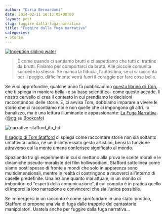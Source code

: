 ```yaml
---
author: "Daria Bernardoni"
date: 2014-02-11 10:13:05+00:00
layout: post
slug: fuggire-dalla-fuga-narrativa
title: "Fuggire dalla fuga narrativa"
categories:
- Storie
---
```


[![Inception sliding water](http://40k.it/wp-content/uploads/2014/02/Inception-sliding-water.jpg)](http://40k.it/wp-content/uploads/2014/02/Inception-sliding-water.jpg)


> È come quando ci sentiamo brutti e ci aspettiamo che tutti ci trattino da brutti. Finiamo per comportarci da brutti.
Alle piccole comunità succede lo stesso. Se manca la fiducia, l’autostima, se ci si racconta per il peggio, difficilmente verrà fuori il coraggio per fare cose belle.

Se vuoi approfondire, qualche anno fa pubblicammo [questo librino di Tom,](http://www.amazon.it/La-Fuga-Narrativa-Tom-Stafford-ebook/dp/B00480ODJ2) che ti spiega in maniera bella -e su base scientifica- come questo accade. Il nostro cervello ci crea il contesto in cui prendiamo le decisioni raccontandosi delle storie. E, ci avvisa Tom, dobbiamo imparare a vivere le storie che ci raccontiamo noi e non quelle che ci impongono gli altri.
Io banalizzo, ma è una lettura illuminante e appassionante: [La Fuga Narrativa](http://www.amazon.it/La-Fuga-Narrativa-Tom-Stafford-ebook/dp/B00480ODJ2). ([@gg ](https://twitter.com/gg)su [Bookcafe](http://www.bookcafe.net/il-tema-della-citta-e-della-narrazione-della-citta/))


![narrative-stafford_ita_hd](http://40k.it/wp-content/uploads/2014/02/narrative-stafford_ita_hd-208x300.jpg)

[Il saggio di Tom Stafford](http://www.amazon.it/La-Fuga-Narrativa-Tom-Stafford-ebook/dp/B00480ODJ2) ci spiega come raccontare storie non sia soltanto un'attività ludica, né un disinteressato gesto artistico, bensì la funzione attraverso cui la mente umana conferisce significato al mondo.

Spaziando tra gli esperimenti in cui si mettono alla prova le scelte morali e le dinamiche pseudo-moraliste dei film holliwoodiani, Stafford sottolinea come siamo posti spesso di fronte a mondi che solo in apparenza sono multidimensionali, mentre in realtà ci costringono a muoverci all’interno di caselle predefinite.
Una lezione quanto mai attuale, in un mondo di imbonitori ed “esperti della comunicazione”, il cui compito è in pratica quello di imporci la loro narrazione e convincerci che sia l’unica possibile.

Se immergersi in un racconto è come sprofondare in uno stato ipnotico, Stafford ci propone una via di fuga dalle trappole dei cantastorie manipolatori. Usatela anche per fuggire dalla fuga narrativa...
